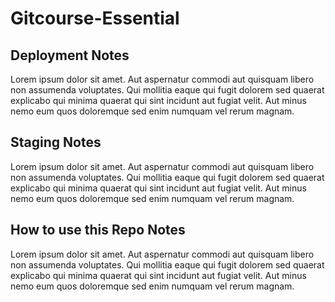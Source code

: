 # Gitcourse-Essential

## Deployment Notes
Lorem ipsum dolor sit amet. Aut aspernatur commodi aut quisquam libero non assumenda voluptates. Qui mollitia eaque qui fugit dolorem sed quaerat explicabo qui minima quaerat qui sint incidunt aut fugiat velit. Aut minus nemo eum quos doloremque sed enim numquam vel rerum magnam.
## Staging Notes
Lorem ipsum dolor sit amet. Aut aspernatur commodi aut quisquam libero non assumenda voluptates. Qui mollitia eaque qui fugit dolorem sed quaerat explicabo qui minima quaerat qui sint incidunt aut fugiat velit. Aut minus nemo eum quos doloremque sed enim numquam vel rerum magnam.
## How to use this Repo Notes 
Lorem ipsum dolor sit amet. Aut aspernatur commodi aut quisquam libero non assumenda voluptates. Qui mollitia eaque qui fugit dolorem sed quaerat explicabo qui minima quaerat qui sint incidunt aut fugiat velit. Aut minus nemo eum quos doloremque sed enim numquam vel rerum magnam.
